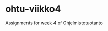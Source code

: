# ohtu-viikko4

Assignments for [week 4](https://github.com/mluukkai/ohjelmistotuotanto2018/blob/master/laskarit/4.md) of Ohjelmistotuotanto
